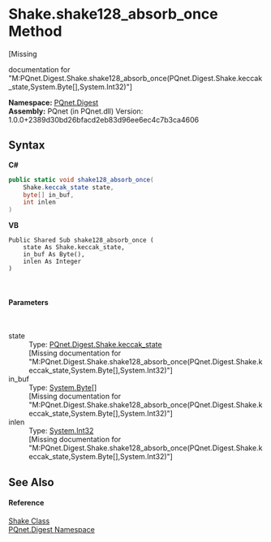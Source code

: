 # Shake.shake128_absorb_once Method 
 

\[Missing <summary> documentation for "M:PQnet.Digest.Shake.shake128_absorb_once(PQnet.Digest.Shake.keccak_state,System.Byte[],System.Int32)"\]

**Namespace:**&nbsp;<a href="21efb5f0-8611-9eaa-4575-81fa5c4164b4.md">PQnet.Digest</a><br />**Assembly:**&nbsp;PQnet (in PQnet.dll) Version: 1.0.0+2389d30bd26bfacd2eb83d96ee6ec4c7b3ca4606

## Syntax

**C#**<br />
``` C#
public static void shake128_absorb_once(
	Shake.keccak_state state,
	byte[] in_buf,
	int inlen
)
```

**VB**<br />
``` VB
Public Shared Sub shake128_absorb_once ( 
	state As Shake.keccak_state,
	in_buf As Byte(),
	inlen As Integer
)
```

<br />

#### Parameters
&nbsp;<dl><dt>state</dt><dd>Type: <a href="1ae1bd35-7a8a-534f-8493-83b37fccc479.md">PQnet.Digest.Shake.keccak_state</a><br />\[Missing <param name="state"/> documentation for "M:PQnet.Digest.Shake.shake128_absorb_once(PQnet.Digest.Shake.keccak_state,System.Byte[],System.Int32)"\]</dd><dt>in_buf</dt><dd>Type: <a href="https://docs.microsoft.com/dotnet/api/system.byte" target="_blank" rel="noopener noreferrer">System.Byte</a>[]<br />\[Missing <param name="in_buf"/> documentation for "M:PQnet.Digest.Shake.shake128_absorb_once(PQnet.Digest.Shake.keccak_state,System.Byte[],System.Int32)"\]</dd><dt>inlen</dt><dd>Type: <a href="https://docs.microsoft.com/dotnet/api/system.int32" target="_blank" rel="noopener noreferrer">System.Int32</a><br />\[Missing <param name="inlen"/> documentation for "M:PQnet.Digest.Shake.shake128_absorb_once(PQnet.Digest.Shake.keccak_state,System.Byte[],System.Int32)"\]</dd></dl>

## See Also


#### Reference
<a href="23f04087-7075-c1be-bf7b-dec72f7a4cd1.md">Shake Class</a><br /><a href="21efb5f0-8611-9eaa-4575-81fa5c4164b4.md">PQnet.Digest Namespace</a><br />